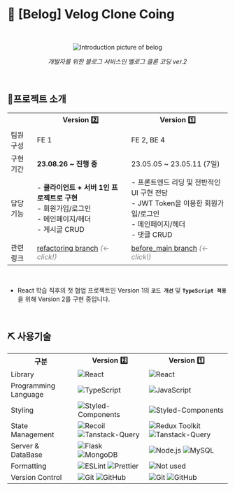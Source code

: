 # **📒 [Belog] Velog Clone Coing**

<br/>

<p align="center"><img src="https://github.com/hansololiviakim/velog_clone_FE/assets/84097192/8fcdd6e7-1fd8-4e42-aaf7-69769d9e600c" alt="Introduction picture of belog"></p>

_<p align="center">개발자를 위한 블로그 서비스인 벨로그 클론 코딩 ver.2</p>_

<br/>

## **🎯프로젝트 소개**

<table>
  <tr>
    <th></th>
    <th>Version 2️⃣</th>
    <th>Version 1️⃣</th>
  </tr>
  <tr>
    <td>팀원 구성</td>
    <td>FE 1</td>
    <td>FE 2, BE 4</td>
  </tr>
  <tr>
    <td>구현 기간</td>
    <td><b>23.08.26 ~ 진행 중</b></td>
    <td>23.05.05 ~ 23.05.11 (7일)</td>
  </tr>
  <tr>
    <td>담당 기능</td>
    <td>
      - <b>클라이언트 + 서버 1인 프로젝트로 구현</b><br>
      - 회원가입/로그인<br/>
      - 메인페이지/헤더<br/>
      - 게시글 CRUD
    </td>
    <td>
      - 프론트엔드 리딩 및 전반적인 UI 구현 전담<br/>
      - JWT Token을 이용한 회원가입/로그인<br/>
      - 메인페이지/헤더<br/>
      - 댓글 CRUD
    </td>
  </tr>
  <tr>
    <td>관련 링크</td>
    <td><a target="_blank" rel="noopener noreferrer nofollow" href="https://github.com/hansololiviakim/velog_clone_FE/tree/refactoring">refactoring branch</a> <i style="color: gray;">(← click!)</i></td>
    <td><a target="_blank" rel="noopener noreferrer nofollow" href="https://github.com/hansololiviakim/velog_clone_FE/tree/before_main">before_main branch</a> <i style="color: gray;">(← click!)</i></td>
  </tr>
</table>

<br/>

- React 학습 직후의 첫 협업 프로젝트인 Version 1의 **`코드 개선`** 및 **`TypeScript 적용`** 을 위해 Version 2를 구현 중입니다.

<br/>

## **⛏ 사용기술**

<table>
  <tr>
    <th>구분</th>
    <th>Version 2️⃣</th>
    <th>Version 1️⃣</th>
  </tr>
  <tr>
    <td>Library</td>
    <td><img src="https://img.shields.io/badge/React-5DC1DA?style=for-the-badge&logo=React&logoColor=white" alt="React"></td>
    <td><img src="https://img.shields.io/badge/React-5DC1DA?style=for-the-badge&logo=React&logoColor=white" alt="React"></td>
  </tr>
  <tr>
    <td>Programming Language</td>
    <td><img src="https://img.shields.io/badge/TypeScript-3178C6.svg?style=for-the-badge&logo=TypeScript&logoColor=white" alt="TypeScript"></td>
    <td><img src="https://img.shields.io/badge/JavaScript-F7E025.svg?style=for-the-badge&logo=JavaScript&logoColor=white" alt="JavaScript"></td>
  </tr>
  <tr>
    <td>Styling</td>
    <td><img src="https://img.shields.io/badge/styled--components-DB7093?style=for-the-badge&logo=styled-components&logoColor=white" alt="Styled-Components"></td>
    <td><img src="https://img.shields.io/badge/styled--components-DB7093?style=for-the-badge&logo=styled-components&logoColor=white" alt="Styled-Components"></td>
  </tr>
  <tr>
    <td>State Management</td>
    <td><img src="https://img.shields.io/badge/recoil-5D4EFF?style=for-the-badge&logo=Recoil&logoColor=white" alt="Recoil"> <img src="https://img.shields.io/badge/tanstack--query-FF4759?style=for-the-badge&logo=react-query&logoColor=white" alt="Tanstack-Query"></td>
    <td><img src="https://img.shields.io/badge/Redux--Toolkit-7B51BE?style=for-the-badge&logo=Redux&logoColor=white" alt="Redux Toolkit"> <img src="https://img.shields.io/badge/tanstack--query-FF4759?style=for-the-badge&logo=react-query&logoColor=white" alt="Tanstack-Query"></td>
  </tr>
  <tr>
    <td>Server & DataBase</td>
    <td><img src="https://img.shields.io/badge/Flask-080808?style=for-the-badge&logo=flask&logoColor=white" alt="Flask"> <img src="https://img.shields.io/badge/Mongo--DB-17AD55?style=for-the-badge&logo=mongodb&logoColor=white" alt="MongoDB"></td>
    <td><img src="https://img.shields.io/badge/Node--js-468C45?style=for-the-badge&logo=node.js&logoColor=white" alt="Node.js"> <img src="https://img.shields.io/badge/My--SQL-08668F?style=for-the-badge&logo=mysql&logoColor=white" alt="MySQL"></td>
  </tr>
  <tr>
    <td>Formatting</td>
    <td><img src="https://img.shields.io/badge/ESLint-4B3263?style=for-the-badge&logo=eslint&logoColor=white" alt="ESLint"> <img src="https://img.shields.io/badge/Prettier-F7B93E?style=for-the-badge&logo=prettier&logoColor=white" alt="Prettier"></td>
    <td><img src="https://img.shields.io/badge/Not--used-FFF.svg?style=for-the-badge" alt="Not used"></td>
  </tr>
  <tr>
    <td>Version Control</td>
    <td><img src="https://img.shields.io/badge/git-%23F05033.svg?style=for-the-badge&logo=git&logoColor=white" alt="Git"> <img src="https://img.shields.io/badge/github-%23121011.svg?style=for-the-badge&logo=github&logoColor=white" alt="GitHub"></td>
    <td><img src="https://img.shields.io/badge/git-%23F05033.svg?style=for-the-badge&logo=git&logoColor=white" alt="Git"> <img src="https://img.shields.io/badge/github-%23121011.svg?style=for-the-badge&logo=github&logoColor=white" alt="GitHub"></td>
  </tr>
</table>

<br/>
